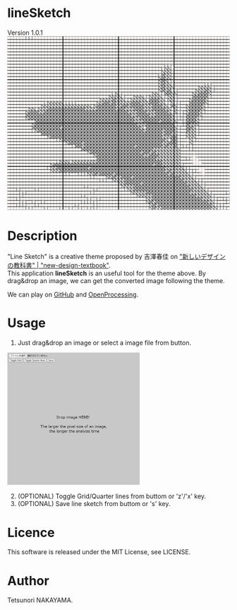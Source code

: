 # lineSketch
Version 1.0.1  
<img src="./images/keyvisual.png" width="600px">

# Description
"Line Sketch" is a creative theme proposed by 吉澤春佳 on ["新しいデザインの教科書" | "new-design-textbook"](https://scrapbox.io/new-design-textbook/%E3%83%A9%E3%82%A4%E3%83%B3%E3%82%B9%E3%82%B1%E3%83%83%E3%83%81).   
This application **lineSketch** is an useful tool for the theme above.
By drag&drop an image, we can get the converted image following the theme.

We can play on [GitHub](https://tetunori.github.io/lineSketch/) and [OpenProcessing](https://www.openprocessing.org/sketch/945023).

# Usage
1. Just drag&drop an image or select a image file from button.  
<img src="./images/screenshot.png" width="300px">

2. (OPTIONAL) Toggle Grid/Quarter lines from buttom or 'z'/'x' key. 
2. (OPTIONAL) Save line sketch from buttom or 's' key. 

# Licence
This software is released under the MIT License, see LICENSE.

# Author
Tetsunori NAKAYAMA.

